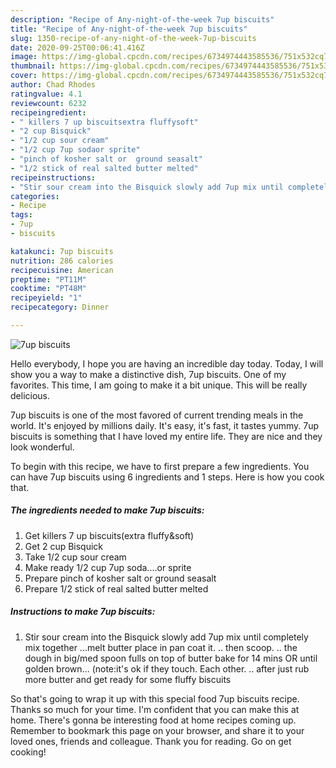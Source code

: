 ```yaml
---
description: "Recipe of Any-night-of-the-week 7up biscuits"
title: "Recipe of Any-night-of-the-week 7up biscuits"
slug: 1350-recipe-of-any-night-of-the-week-7up-biscuits
date: 2020-09-25T00:06:41.416Z
image: https://img-global.cpcdn.com/recipes/6734974443585536/751x532cq70/7up-biscuits-recipe-main-photo.jpg
thumbnail: https://img-global.cpcdn.com/recipes/6734974443585536/751x532cq70/7up-biscuits-recipe-main-photo.jpg
cover: https://img-global.cpcdn.com/recipes/6734974443585536/751x532cq70/7up-biscuits-recipe-main-photo.jpg
author: Chad Rhodes
ratingvalue: 4.1
reviewcount: 6232
recipeingredient:
- " killers 7 up biscuitsextra fluffysoft"
- "2 cup Bisquick"
- "1/2 cup sour cream"
- "1/2 cup 7up sodaor sprite"
- "pinch of kosher salt or  ground seasalt"
- "1/2 stick of real salted butter melted"
recipeinstructions:
- "Stir sour cream into the Bisquick slowly add 7up mix until completely mix together ...melt butter place in pan coat it. .. then scoop. .. the dough in big/med spoon fulls on top of butter bake for 14 mins OR  until golden brown... (note:it&#39;s ok if they touch. Each other. .. after just rub more butter and get ready for some fluffy biscuits"
categories:
- Recipe
tags:
- 7up
- biscuits

katakunci: 7up biscuits 
nutrition: 286 calories
recipecuisine: American
preptime: "PT11M"
cooktime: "PT48M"
recipeyield: "1"
recipecategory: Dinner

---
```



![7up biscuits](https://img-global.cpcdn.com/recipes/6734974443585536/751x532cq70/7up-biscuits-recipe-main-photo.jpg)

Hello everybody, I hope you are having an incredible day today. Today, I will show you a way to make a distinctive dish, 7up biscuits. One of my favorites. This time, I am going to make it a bit unique. This will be really delicious.



7up biscuits is one of the most favored of current trending meals in the world. It's enjoyed by millions daily. It's easy, it's fast, it tastes yummy. 7up biscuits is something that I have loved my entire life. They are nice and they look wonderful.


To begin with this recipe, we have to first prepare a few ingredients. You can have 7up biscuits using 6 ingredients and 1 steps. Here is how you cook that.

<!--inarticleads1-->

##### The ingredients needed to make 7up biscuits:

1. Get  killers 7 up biscuits(extra fluffy&amp;soft)
1. Get 2 cup Bisquick
1. Take 1/2 cup sour cream
1. Make ready 1/2 cup 7up soda....or sprite
1. Prepare pinch of kosher salt or  ground seasalt
1. Prepare 1/2 stick of real salted butter melted




<!--inarticleads2-->

##### Instructions to make 7up biscuits:

1. Stir sour cream into the Bisquick slowly add 7up mix until completely mix together ...melt butter place in pan coat it. .. then scoop. .. the dough in big/med spoon fulls on top of butter bake for 14 mins OR  until golden brown... (note:it&#39;s ok if they touch. Each other. .. after just rub more butter and get ready for some fluffy biscuits




So that's going to wrap it up with this special food 7up biscuits recipe. Thanks so much for your time. I'm confident that you can make this at home. There's gonna be interesting food at home recipes coming up. Remember to bookmark this page on your browser, and share it to your loved ones, friends and colleague. Thank you for reading. Go on get cooking!
